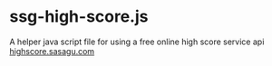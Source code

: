 # ssg-high-score.js

A helper java script file for using a free online high score service api [highscore.sasagu.com](https://highscore.sasagu.com/)
